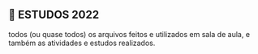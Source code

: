 ## 📌 ESTUDOS 2022 
todos (ou quase todos) os arquivos feitos e utilizados em sala de aula, e também as atividades e estudos realizados.
